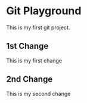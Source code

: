 # Git Playground

This is my first git project.

## 1st Change

This is my first change

## 2nd Change

This is my second change